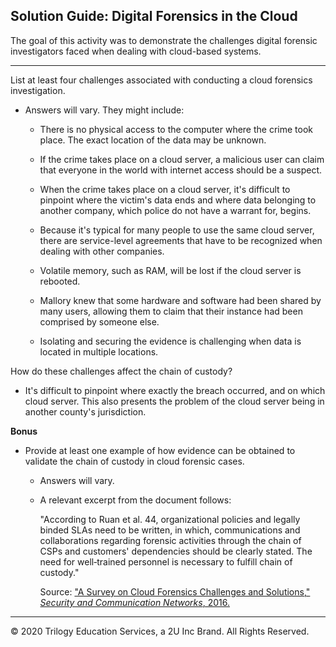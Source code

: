 ## Solution Guide: Digital Forensics in the Cloud

 The goal of this activity was to demonstrate the challenges digital forensic investigators faced when dealing with cloud-based systems.

---
 
List at least four challenges associated with conducting a cloud forensics investigation.

- Answers will vary. They might include:


    - There is no physical access to the computer where the crime took place. The exact location of the data may be unknown.

    - If the crime takes place on a cloud server, a malicious user can claim that everyone in the world with internet access should be a suspect.

    - When the crime takes place on a cloud server, it's difficult to pinpoint where the victim's data ends and where data belonging to another company, which police do not have a warrant for, begins. 

    - Because it's typical for many people to use the same cloud server, there are service-level agreements that have to be recognized when dealing with other companies.

    - Volatile memory, such as RAM, will be lost if the cloud server is rebooted.

    - Mallory knew that some hardware and software had been shared by many users, allowing them to claim that their instance had been comprised by someone else.

    - Isolating and securing the evidence is challenging when data is located in multiple locations.

How do these challenges affect the chain of custody?
    
- It's difficult to pinpoint where exactly the breach occurred, and on which cloud server. This also presents the problem of the cloud server being in another county's jurisdiction.

**Bonus**

- Provide at least one example of how evidence can be obtained to validate the chain of custody in cloud forensic cases. 

    - Answers will vary.

   - A relevant excerpt from the document follows: 
   
        "According to Ruan et al. 44, organizational policies and legally binded SLAs need to be written, in which, communications and collaborations regarding forensic activities through the chain of CSPs and customers' dependencies should be clearly stated. The need for well‐trained personnel is necessary to fulfill chain of custody." 
        
        Source: ["A Survey on Cloud Forensics Challenges and Solutions," *Security and Communication Networks*, 2016.](https://onlinelibrary.wiley.com/doi/full/10.1002/sec.1688)


----

&copy; 2020 Trilogy Education Services, a 2U Inc Brand.   All Rights Reserved.